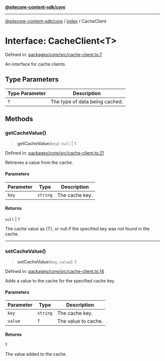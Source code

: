 [**@sitecore-content-sdk/core**](../../README.md)

***

[@sitecore-content-sdk/core](../../README.md) / [index](../README.md) / CacheClient

# Interface: CacheClient\<T\>

Defined in: [packages/core/src/cache-client.ts:7](https://github.com/Sitecore/xmc-jss-dev/blob/2e6668e53da88ec1fae89d8114202dfa302a9374/packages/core/src/cache-client.ts#L7)

An interface for cache clients.

## Type Parameters

| Type Parameter | Description |
| ------ | ------ |
| `T` | The type of data being cached. |

## Methods

### getCacheValue()

> **getCacheValue**(`key`): `null` \| `T`

Defined in: [packages/core/src/cache-client.ts:21](https://github.com/Sitecore/xmc-jss-dev/blob/2e6668e53da88ec1fae89d8114202dfa302a9374/packages/core/src/cache-client.ts#L21)

Retrieves a value from the cache.

#### Parameters

| Parameter | Type | Description |
| ------ | ------ | ------ |
| `key` | `string` | The cache key. |

#### Returns

`null` \| `T`

The cache value as {T}, or null if the specified key was not found in the cache.

***

### setCacheValue()

> **setCacheValue**(`key`, `value`): `T`

Defined in: [packages/core/src/cache-client.ts:14](https://github.com/Sitecore/xmc-jss-dev/blob/2e6668e53da88ec1fae89d8114202dfa302a9374/packages/core/src/cache-client.ts#L14)

Adds a value to the cache for the specified cache key.

#### Parameters

| Parameter | Type | Description |
| ------ | ------ | ------ |
| `key` | `string` | The cache key. |
| `value` | `T` | The value to cache. |

#### Returns

`T`

The value added to the cache.
